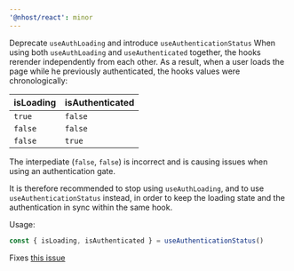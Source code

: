 ```yaml
---
'@nhost/react': minor
---
```


Deprecate `useAuthLoading` and introduce `useAuthenticationStatus`
When using both `useAuthLoading` and `useAuthenticated` together, the hooks rerender independently from each other.
As a result, when a user loads the page while he previously authenticated, the hooks values were chronologically:

| isLoading | isAuthenticated |
| --------- | --------------- |
| `true`    | `false`         |
| `false`   | `false`         |
| `false`   | `true`          |

The interpediate (`false`, `false`) is incorrect and is causing issues when using an authentication gate.

It is therefore recommended to stop using `useAuthLoading`, and to use `useAuthenticationStatus` instead, in order to keep the loading state and the authentication in sync within the same hook.

Usage:

```js
const { isLoading, isAuthenticated } = useAuthenticationStatus()
```

Fixes [this issue](https://github.com/nhost/nhost/issues/302)
